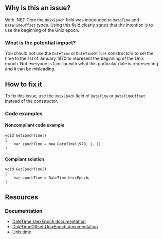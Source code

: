 ## Why is this an issue?

With .NET Core the `UnixEpoch` field was introduced to `DateTime` and `DateTimeOffset` types. Using this field
clearly states that the intention is to use the beginning of the Unix epoch.

### What is the potential impact?

You should not use the `DateTime` or `DateTimeOffset` constructors to set the time to the 1st of January 1970 to represent
the beginning of the Unix epoch. Not everyone is familiar with what this particular date is representing and it can be misleading.

## How to fix it

To fix this issue, use the `UnixEpoch` field of `DateTime` or `DateTimeOffset` instead of the constructor.

### Code examples

#### Noncompliant code example

    void GetEpochTime()
    {
        var epochTime = new DateTime(1970, 1, 1);
    }

#### Compliant solution

    void GetEpochTime()
    {
        var epochTime = DateTime.UnixEpoch;
    }

## Resources

### Documentation

- [DateTime.UnixEpoch documentation](https://learn.microsoft.com/en-us/dotnet/api/system.datetime.unixepoch)
- [DateTimeOffset.UnixEpoch documentation](https://learn.microsoft.com/en-us/dotnet/api/system.datetimeoffset.unixepoch)
- [Unix time](https://en.wikipedia.org/wiki/Unix_time)